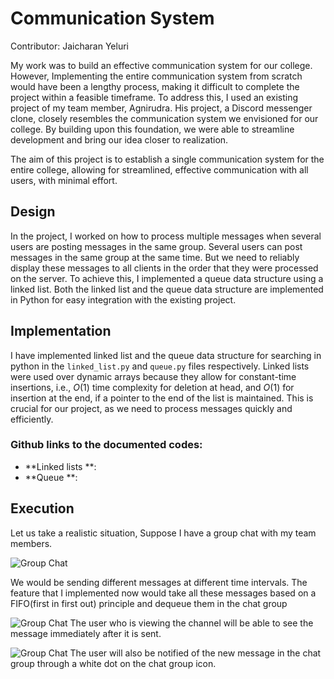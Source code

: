 # Communication System

Contributor: Jaicharan Yeluri

My work was to build an effective communication system for our college.
However, Implementing the entire communication
system from scratch would have been a lengthy process, making it difficult to complete the project within a feasible
timeframe.
To address this, I used an existing project of my team member, Agnirudra.
His project, a Discord messenger
clone, closely resembles the communication system we envisioned for our college.
By building upon this foundation, we
were able to streamline development and bring our idea closer to realization.

The aim of this project is to establish a single communication system for the entire college, allowing for streamlined,
effective communication with all users, with minimal effort.

## Design

In the project, I worked on how to process multiple messages when several users are posting messages in the same group.
Several users can post messages in the same group at the same time. But we need to reliably display these messages to
all clients in the order that they were processed on the server. To achieve this, I implemented a queue data structure
using a linked list. Both the linked list and the queue data structure are implemented in Python for easy integration
with the existing project.

## Implementation

I have implemented linked list and the queue data structure for searching in python in the `linked_list.py` and
`queue.py` files respectively.
Linked lists were used over dynamic arrays because they allow for constant-time
insertions, i.e., $O(1)$ time complexity for deletion at head, and $O(1)$ for insertion at the end,
if a pointer to the end
of the list is maintained.
This is crucial for our project, as we need to process messages quickly and efficiently.

### Github links to the documented codes:

- **Linked
  lists
  **: [](https://github.com/JCode16/avault/blob/ff7407cd5df86d551fe315a41cd330943d97bdd7/backend/app/api/core/linked_list.py)
- **Queue
  **: [](https://github.com/JCode16/avault/blob/092398f92ebcbae0a097a244a56606b39508bbf4/backend/app/api/core/queue.py)

## Execution

Let us take a realistic situation, Suppose I have a group chat with my team members.

![Group Chat](before_sending.png)

We would be sending different messages at different time intervals. The feature that I implemented now would take all
these messages based on a FIFO(first in first out) principle and dequeue them in the chat group

![Group Chat](immediately-visible.png)
The user who is viewing the channel will be able to see the message immediately after it is sent.

![Group Chat](notified.png)
The user will also be notified of the new message in the chat group through a white dot on the chat group icon.

